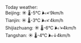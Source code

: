 Today weather:  
Beijing: ☀️   🌡️-5°C 🌬️↙9km/h  
Tianjin: ☀️   🌡️-3°C 🌬️↙4km/h  
Shijiazhuang: ☀️   🌡️-6°C 🌬️↘4km/h  
Tangshan: ☀️   🌡️-4°C 🌬️↓4km/h  
